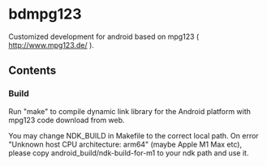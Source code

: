 bdmpg123
==============

Customized development for android based on mpg123 ( http://www.mpg123.de/ ). 

## Contents

### Build

Run "make" to compile dynamic link library for the Android platform with mpg123 code download from web.

You may change NDK_BUILD in Makefile to the correct local path. On error "Unknown host CPU architecture: arm64" (maybe Apple M1 Max etc), please copy android_build/ndk-build-for-m1 to your ndk path and use it.

